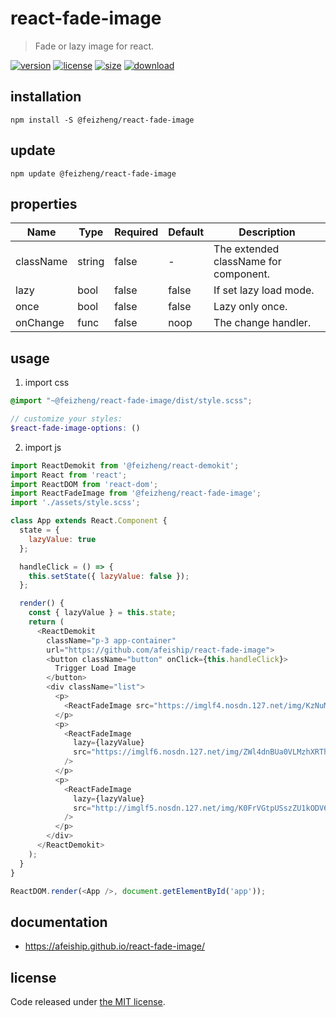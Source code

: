 # react-fade-image
> Fade or lazy image for react.

[![version][version-image]][version-url]
[![license][license-image]][license-url]
[![size][size-image]][size-url]
[![download][download-image]][download-url]

## installation
```shell
npm install -S @feizheng/react-fade-image
```

## update
```shell
npm update @feizheng/react-fade-image
```

## properties
| Name      | Type   | Required | Default | Description                           |
| --------- | ------ | -------- | ------- | ------------------------------------- |
| className | string | false    | -       | The extended className for component. |
| lazy      | bool   | false    | false   | If set lazy load mode.                |
| once      | bool   | false    | false   | Lazy only once.                       |
| onChange  | func   | false    | noop    | The change handler.                   |


## usage
1. import css
  ```scss
  @import "~@feizheng/react-fade-image/dist/style.scss";

  // customize your styles:
  $react-fade-image-options: ()
  ```
2. import js
  ```js
  import ReactDemokit from '@feizheng/react-demokit';
  import React from 'react';
  import ReactDOM from 'react-dom';
  import ReactFadeImage from '@feizheng/react-fade-image';
  import './assets/style.scss';

  class App extends React.Component {
    state = {
      lazyValue: true
    };

    handleClick = () => {
      this.setState({ lazyValue: false });
    };

    render() {
      const { lazyValue } = this.state;
      return (
        <ReactDemokit
          className="p-3 app-container"
          url="https://github.com/afeiship/react-fade-image">
          <button className="button" onClick={this.handleClick}>
            Trigger Load Image
          </button>
          <div className="list">
            <p>
              <ReactFadeImage src="https://imglf4.nosdn.127.net/img/KzNuMlRKSFVENitYYjJBYnU5Q2cwQjRjd0ljSURUWmxZeGxvWVlOYnhHZWRReFBoUVJWUXFRPT0.jpg?imageView&thumbnail=1680x0&quality=96&stripmeta=0&type=jpg" />
            </p>
            <p>
              <ReactFadeImage
                lazy={lazyValue}
                src="https://imglf6.nosdn.127.net/img/ZWl4dnBUa0VLMzhXRThRbnV3UWlQelY1dGNPeUdQMUhib2IwOEVvTEhvUTRISnUwNmkwekV3PT0.jpg?imageView&thumbnail=3000y2000&type=jpg&quality=96&stripmeta=0&type=jpg%7Cwatermark&type=2&text=wqkgeHVlc2h1wrdBcnRvbW8gLyA3NzQzNzQ2NTUubG9mdGVyLmNvbQ==&font=bXN5aA==&gravity=southwest&dissolve=30&fontsize=680&dx=32&dy=36&stripmeta=0"
              />
            </p>
            <p>
              <ReactFadeImage
                lazy={lazyValue}
                src="http://imglf5.nosdn.127.net/img/K0FrVGtpUSszZU1kODV6SzZUSFZaNFhGaEliU29uSmJzL3lXdUpoK3ZLdjMyNWp1OWJTRnB3PT0.jpg?imageView&thumbnail=3000y1687&type=jpg&quality=96&stripmeta=0&type=jpg"
              />
            </p>
          </div>
        </ReactDemokit>
      );
    }
  }

  ReactDOM.render(<App />, document.getElementById('app'));

  ```

## documentation
- https://afeiship.github.io/react-fade-image/


## license
Code released under [the MIT license](https://github.com/afeiship/react-fade-image/blob/master/LICENSE.txt).

[version-image]: https://img.shields.io/npm/v/@feizheng/react-fade-image
[version-url]: https://npmjs.org/package/@feizheng/react-fade-image

[license-image]: https://img.shields.io/npm/l/@feizheng/react-fade-image
[license-url]: https://github.com/afeiship/react-fade-image/blob/master/LICENSE.txt

[size-image]: https://img.shields.io/bundlephobia/minzip/@feizheng/react-fade-image
[size-url]: https://github.com/afeiship/react-fade-image/blob/master/dist/react-fade-image.min.js

[download-image]: https://img.shields.io/npm/dm/@feizheng/react-fade-image
[download-url]: https://www.npmjs.com/package/@feizheng/react-fade-image
